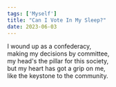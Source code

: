 ```yaml
---
tags: ['Myself']
title: "Can I Vote In My Sleep?"
date: 2023-06-03
---
```


I wound up as a confederacy,  
making my decisions by committee,  
my head's the pillar for this society,  
but my heart has got a grip on me,  
like the keystone to the community.
